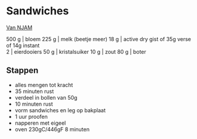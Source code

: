 # Sandwiches

[Van NJAM](https://njam.tv/recepten/extra-zachte-sandwiches)

500 g   | bloem 
225 g   | melk (beetje meer) 
18 g    | active dry gist of 35g verse of 14g instant  
2       | eierdooiers 
50 g    | kristalsuiker 
10 g    | zout 
80 g    | boter  


## Stappen
- alles mengen tot kracht
- 35 minuten rust
- verdeel in bollen van 50g
- 10 minuten rust
- vorm sandwiches en leg op bakplaat
- 1 uur proofen
- napperen met eigeel
- oven 230gC/446gF 8 minuten

